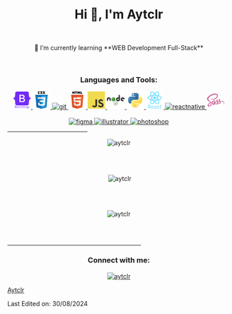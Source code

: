 <h1 align="center">Hi 👋, I'm Aytclr </h1>




<p align="center"> <a href="https://twitter.com/" target="blank"><img src="https://img.shields.io/twitter/follow/?logo=twitter&style=for-the-badge" alt="" /></a> </p>

<p align="center">🌱 I’m currently learning **WEB Development Full-Stack** </p>



<br>
<h3 align="center">Languages and Tools: </h3>
<p align="center"> <a href="https://getbootstrap.com" target="_blank" rel="noreferrer"> <img src="https://raw.githubusercontent.com/devicons/devicon/master/icons/bootstrap/bootstrap-plain-wordmark.svg" alt="bootstrap" width="40" height="40"/> </a> <a href="https://www.w3schools.com/css/" target="_blank" rel="noreferrer"> <img src="https://raw.githubusercontent.com/devicons/devicon/master/icons/css3/css3-original-wordmark.svg" alt="css3" width="40" height="40"/> </a> <a href="https://www.figma.com/" target="_blank" rel="noreferrer">  </a> <a href="https://git-scm.com/" target="_blank" rel="noreferrer"> <img src="https://www.vectorlogo.zone/logos/git-scm/git-scm-icon.svg" alt="git" width="40" height="40"/> </a> <a href="https://www.w3.org/html/" target="_blank" rel="noreferrer"> <img src="https://raw.githubusercontent.com/devicons/devicon/master/icons/html5/html5-original-wordmark.svg" alt="html5" width="40" height="40"/> </a> <a href="https://www.adobe.com/in/products/illustrator.html" target="_blank" rel="noreferrer"> </a> <a href="https://developer.mozilla.org/en-US/docs/Web/JavaScript" target="_blank" rel="noreferrer"> <img src="https://raw.githubusercontent.com/devicons/devicon/master/icons/javascript/javascript-original.svg" alt="javascript" width="40" height="40"/> </a> <a href="https://nodejs.org" target="_blank" rel="noreferrer"> <img src="https://raw.githubusercontent.com/devicons/devicon/master/icons/nodejs/nodejs-original-wordmark.svg" alt="nodejs" width="40" height="40"/> </a> <a href="https://www.photoshop.com/en" target="_blank" rel="noreferrer"> </a> <a href="https://www.python.org" target="_blank" rel="noreferrer"> <img src="https://raw.githubusercontent.com/devicons/devicon/master/icons/python/python-original.svg" alt="python" width="40" height="40"/> </a> <a href="https://reactjs.org/" target="_blank" rel="noreferrer"> <img src="https://raw.githubusercontent.com/devicons/devicon/master/icons/react/react-original-wordmark.svg" alt="react" width="40" height="40"/> </a> <a href="https://reactnative.dev/" target="_blank" rel="noreferrer"> <img src="https://reactnative.dev/img/header_logo.svg" alt="reactnative" width="40" height="40"/> </a> <a href="https://sass-lang.com" target="_blank" rel="noreferrer"> <img src="https://raw.githubusercontent.com/devicons/devicon/master/icons/sass/sass-original.svg" alt="sass" width="40" height="40"/> <br><br> <img src="https://www.vectorlogo.zone/logos/figma/figma-icon.svg" alt="figma" width="40" height="40"/> <img src="https://www.vectorlogo.zone/logos/adobe_illustrator/adobe_illustrator-icon.svg" alt="illustrator" width="40" height="40"/>  <img src="https://img.icons8.com/?size=100&id=NeNPFdj7MzXi&format=png&color=000000" alt="photoshop" width="50" height="50"/> </a> </p>


<hr width="36%" >




<p align="center" ><img align="center" src="https://github-readme-stats.vercel.app/api/top-langs?username=Aytclr&show_icons=true&theme=dark&locale=en&layout=compact" alt="aytclr" /></p>

<br><br>
<p align="center" >&nbsp;<img align="center" src="https://github-readme-stats.vercel.app/api?username=Aytclr&show_icons=true&theme=dark&locale=en" alt="aytclr" /></p>
<br><br>

<p align="center" ><img align="center" src="https://github-readme-streak-stats.herokuapp.com/?user=Aytclr&theme=dark" alt="aytclr" /></p>
<br><br>
<hr width="60%" >
<h3 align="center">Connect with me:</h3>
<p align="center">
<a href="https://www.linkedin.com/in/aytacalir/" target="blank"><img align="center" src="https://img.icons8.com/?size=100&id=67570&format=png&color=000000" alt="aytclr" height="80" width="80"  /></a>



[Aytclr](https://github.com/Aytclr)

Last Edited on: 30/08/2024




